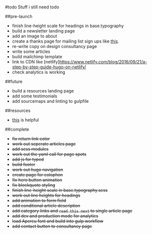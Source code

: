 #todo
Stuff i still need todo


##pre-launch
- finish line-height scale for headings in base.typography
- build a newsletter landing page
- add an image to about
- create a thanks page for mailing list sign ups like [this](https://pjrvs.com/thanks/).
- re-write copy on design consultancy page
- write some articles
- build mailchimp template
- link to CDN like [netlify]https://www.netlify.com/blog/2016/09/21/a-step-by-step-guide-hugo-on-netlify/
- check analytics is working

##future
- build a resources landing page
- add some testimonials
- add sourcemaps and linting to gulpfile


##resources
- [this](https://github.com/IvanChou/hugo-theme-vec) is helpful


##complete
- ~~fix return link color~~
- ~~work out seperate articles page~~
- ~~add scss modules~~
- ~~work out the yaml call for page spots~~
- ~~add js for typed~~
- ~~build footer~~
- ~~work out hugo navigation~~
- ~~create page for colophon~~
- ~~fix hero button animation~~
- ~~fix blockquote styling~~
- ~~finish line-height scale in base.typography.scss~~
- ~~work out line heights for headings~~
- ~~add animation to form field~~
- ~~add conditional article description~~
- ~~add category links and `read this next` to single article page~~
- ~~add dev and production mode for analytics~~
- ~~load Apercu font and build into gulp workflow~~
- ~~add contact button to consultancy page~~
